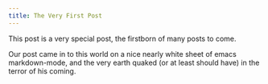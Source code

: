 ```yaml
---
title: The Very First Post
---
```


This post is a very special post, the firstborn of many posts to come.

Our post came in to this world on a nice nearly white sheet of emacs markdown-mode, and the very earth quaked (or at least should have) in the terror of his coming. 
